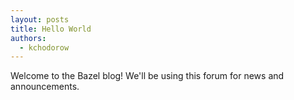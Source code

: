 ```yaml
---
layout: posts
title: Hello World
authors:
  - kchodorow
---
```


Welcome to the Bazel blog!  We'll be using this forum for news and
announcements.

